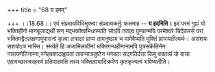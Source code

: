 +++
title = "68 य इमम्"

+++
।।18.68।। एवं संप्रदायविधिमुक्त्वा संप्रदायकर्तुः फलमाह -- **य इदमिति।**
इदं परमं गुह्यं यो भक्तिहीनो मानपूजाद्यर्थी सन् मद्भक्तेष्वभिधास्यति
सोऽपि ततएव पुण्यान्मयि परमेश्वरे चिदेकरसे परां भक्तिमद्वैतलक्षणामुपासनां
कृत्वा तत्रादरं प्राप्य तामनुष्ठाय च मामेवैष्यति मुक्तिं
प्राप्स्यतीत्यर्थः। असंशयः सशयोऽत्र नास्ति। स्मर्यते हि अजामिलादीनां
भक्तिगन्धहीनानामपि पुत्रसंकेतिनेन नारायणेतिनाम्ना,स्नेहवशादाह्वयतां
तावन्मात्रतुष्टेन भगवता सद्गतिर्दत्ता किमु वक्तव्यं यो वाचा
एतावच्छास्त्ररहस्यं प्रतिपादयति तस्य भक्तिलाभादिक्रमेण कृतकृत्यत्वं
भविष्यतीति।
